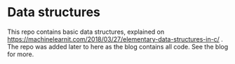 # Data structures

This repo contains basic data structures, explained on https://machinelearnit.com/2018/03/27/elementary-data-structures-in-c/ . The repo was added later to here as the blog contains all code. See the blog for more.  
